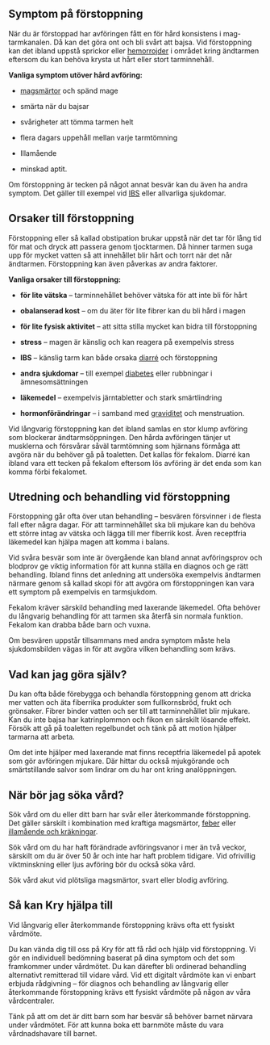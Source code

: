 Symptom på förstoppning
-----------------------

När du är förstoppad har avföringen fått en för hård konsistens i mag-tarmkanalen. Då kan det göra ont och bli svårt att bajsa. Vid förstoppning kan det ibland uppstå sprickor eller [hemorrojder](https://www.kry.se/fakta/hemorrojder/ "hemorrojder") i området kring ändtarmen eftersom du kan behöva krysta ut hårt eller stort tarminnehåll.

**Vanliga symptom utöver hård avföring:**

*   [magsmärtor](https://www.kry.se/fakta/ont-i-magen/ "magsmartor") och spänd mage
    
*   smärta när du bajsar
    
*   svårigheter att tömma tarmen helt
    
*   flera dagars uppehåll mellan varje tarmtömning
    
*   Illamående
    
*   minskad aptit.
    

Om förstoppning är tecken på något annat besvär kan du även ha andra symptom. Det gäller till exempel vid [IBS](https://www.kry.se/fakta/ibs/ "ibs") eller allvarliga sjukdomar.

Orsaker till förstoppning
-------------------------

Förstoppning eller så kallad obstipation brukar uppstå när det tar för lång tid för mat och dryck att passera genom tjocktarmen. Då hinner tarmen suga upp för mycket vatten så att innehållet blir hårt och torrt när det når ändtarmen. Förstoppning kan även påverkas av andra faktorer.

**Vanliga orsaker till förstoppning:**

*   **för lite vätska** – tarminnehållet behöver vätska för att inte bli för hårt
    
*   **obalanserad kost** – om du äter för lite fibrer kan du bli hård i magen
    
*   **för lite fysisk aktivitet** – att sitta stilla mycket kan bidra till förstoppning
    
*   **stress** – magen är känslig och kan reagera på exempelvis stress
    
*   **IBS** – känslig tarm kan både orsaka [diarré](https://www.kry.se/fakta/diarre/ "diarre") och förstoppning
    
*   **andra sjukdomar** – till exempel [diabetes](https://www.kry.se/fakta/diabetes/ "diabetes") eller rubbningar i ämnesomsättningen
    
*   **läkemedel** – exempelvis järntabletter och stark smärtlindring
    
*   **hormonförändringar** – i samband med [graviditet](https://www.kry.se/fakta/graviditet/ "graviditet") och menstruation.
    

Vid långvarig förstoppning kan det ibland samlas en stor klump avföring som blockerar ändtarmsöppningen. Den hårda avföringen tänjer ut musklerna och försvårar såväl tarmtömning som hjärnans förmåga att avgöra när du behöver gå på toaletten. Det kallas för fekalom. Diarré kan ibland vara ett tecken på fekalom eftersom lös avföring är det enda som kan komma förbi fekalomet.

Utredning och behandling vid förstoppning
-----------------------------------------

Förstoppning går ofta över utan behandling – besvären försvinner i de flesta fall efter några dagar. För att tarminnehållet ska bli mjukare kan du behöva ett större intag av vätska och lägga till mer fiberrik kost. Även receptfria läkemedel kan hjälpa magen att komma i balans.

Vid svåra besvär som inte är övergående kan bland annat avföringsprov och blodprov ge viktig information för att kunna ställa en diagnos och ge rätt behandling. Ibland finns det anledning att undersöka exempelvis ändtarmen närmare genom så kallad skopi för att avgöra om förstoppningen kan vara ett symptom på exempelvis en tarmsjukdom.

Fekalom kräver särskild behandling med laxerande läkemedel. Ofta behöver du långvarig behandling för att tarmen ska återfå sin normala funktion. Fekalom kan drabba både barn och vuxna.

Om besvären uppstår tillsammans med andra symptom måste hela sjukdomsbilden vägas in för att avgöra vilken behandling som krävs.

Vad kan jag göra själv?
-----------------------

Du kan ofta både förebygga och behandla förstoppning genom att dricka mer vatten och äta fiberrika produkter som fullkornsbröd, frukt och grönsaker. Fibrer binder vatten och ser till att tarminnehållet blir mjukare. Kan du inte bajsa har katrinplommon och fikon en särskilt lösande effekt. Försök att gå på toaletten regelbundet och tänk på att motion hjälper tarmarna att arbeta.

Om det inte hjälper med laxerande mat finns receptfria läkemedel på apotek som gör avföringen mjukare. Där hittar du också mjukgörande och smärtstillande salvor som lindrar om du har ont kring analöppningen.

När bör jag söka vård?
----------------------

Sök vård om du eller ditt barn har svår eller återkommande förstoppning. Det gäller särskilt i kombination med kraftiga magsmärtor, [feber](https://www.kry.se/fakta/feber/ "feber") eller [illamående och kräkningar](https://www.kry.se/fakta/illamaende/ "illamaende-och-krakningar").

Sök vård om du har haft förändrade avföringsvanor i mer än två veckor, särskilt om du är över 50 år och inte har haft problem tidigare. Vid ofrivillig viktminskning eller ljus avföring bör du också söka vård.

Sök vård akut vid plötsliga magsmärtor, svart eller blodig avföring.

Så kan Kry hjälpa till
----------------------

Vid långvarig eller återkommande förstoppning krävs ofta ett fysiskt vårdmöte.

Du kan vända dig till oss på Kry för att få råd och hjälp vid förstoppning. Vi gör en individuell bedömning baserat på dina symptom och det som framkommer under vårdmötet. Du kan därefter bli ordinerad behandling alternativt remitterad till vidare vård. Vid ett digitalt vårdmöte kan vi enbart erbjuda rådgivning – för diagnos och behandling av långvarig eller återkommande förstoppning krävs ett fysiskt vårdmöte på någon av våra vårdcentraler.

Tänk på att om det är ditt barn som har besvär så behöver barnet närvara under vårdmötet. För att kunna boka ett barnmöte måste du vara vårdnadshavare till barnet.